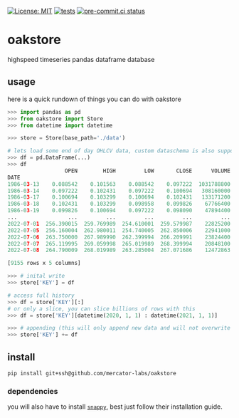 [![License: MIT](https://img.shields.io/badge/License-MIT-yellow.svg)](https://opensource.org/licenses/MIT)
[![tests](https://github.com/mercator-labs/oakstore/actions/workflows/tests.yaml/badge.svg)](https://github.com/mercator-labs/oakstore/actions/workflows/tests.yaml)
[![pre-commit.ci status](https://results.pre-commit.ci/badge/github/mercator-labs/oakstore/main.svg)](https://results.pre-commit.ci/latest/github/mercator-labs/oakstore/main)

# oakstore

highspeed timeseries pandas dataframe database

## usage

here is a quick rundown of things you can do with oakstore

```python
>>> import pandas as pd
>>> from oakstore import Store
>>> from datetime import datetime

>>> store = Store(base_path='./data')

# lets load some end of day OHLCV data, custom dataschema is also supported
>>> df = pd.DataFrame(...)
>>> df
                  OPEN        HIGH         LOW       CLOSE      VOLUME
DATE
1986-03-13    0.088542    0.101563    0.088542    0.097222  1031788800
1986-03-14    0.097222    0.102431    0.097222    0.100694   308160000
1986-03-17    0.100694    0.103299    0.100694    0.102431   133171200
1986-03-18    0.102431    0.103299    0.098958    0.099826    67766400
1986-03-19    0.099826    0.100694    0.097222    0.098090    47894400
...                ...         ...         ...         ...         ...
2022-07-01  256.390015  259.769989  254.610001  259.579987    22825200
2022-07-05  256.160004  262.980011  254.740005  262.850006    22941000
2022-07-06  263.750000  267.989990  262.399994  266.209991    23824400
2022-07-07  265.119995  269.059998  265.019989  268.399994    20848100
2022-07-08  264.790009  268.019989  263.285004  267.071686    12472863

[9155 rows x 5 columns]

>>> # inital write
>>> store['KEY'] = df

# access full history
>>> df = store['KEY'][:]
# or only a slice, you can slice billions of rows with this
>>> df = store['KEY'][datetime(2020, 1, 1) : datetime(2021, 1, 1)]

>>> # appending (this will only append new data and will not overwrite old data, drops any duplicates)
>>> store['KEY'] += df
```

## install

```
pip install git+ssh@github.com/mercator-labs/oakstore
```

### dependencies

you will also have to install [`snappy`](https://github.com/andrix/python-snappy#build--install), best just follow their installation guide.
